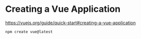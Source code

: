 
# Creating a Vue Application

https://vuejs.org/guide/quick-start#creating-a-vue-application

```hash
npm create vue@latest
```